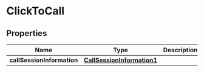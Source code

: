 
# ClickToCall

## Properties
Name | Type | Description | Notes
------------ | ------------- | ------------- | -------------
**callSessionInformation** | [**CallSessionInformation1**](CallSessionInformation1.md) |  |  [optional]



